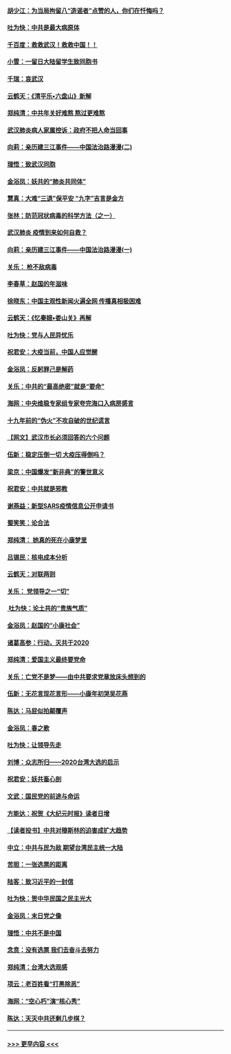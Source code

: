 #### [胡少江：为当局拘留八“造谣者”点赞的人，你们在忏悔吗？](../pages/nsc993/n11836801.md?t=02020955) 
#### [吐为快：中共是最大病原体](../pages/nsc993/n11836748.md?t=02020955) 
#### [千百度：救救武汉！救救中国！！](../pages/nsc993/n11836145.md?t=02020955) 
#### [小雪：一留日大陆留学生致同胞书](../pages/nsc993/n11834624.md?t=02020955) 
#### [千瑞：哀武汉](../pages/nsc993/n11833647.md?t=02020955) 
#### [云鹤天：《清平乐▪六盘山》新解](../pages/nsc993/n11833611.md?t=02020955) 
#### [郑纯清：中共年关好难熬 熬过更难熬](../pages/nsc993/n11833489.md?t=02020955) 
#### [武汉肺炎病人家属控诉：政府不把人命当回事](../pages/nsc993/n11833205.md?t=02020955) 
#### [向莉：亲历建三江事件——中国法治路漫漫(二)](../pages/nsc993/n11829102.md?t=02020955) 
#### [理悟：致武汉同胞](../pages/nsc993/n11831522.md?t=02020955) 
#### [金浴凤：妖共的“肺炎共同体”](../pages/nsc993/n11829448.md?t=02020955) 
#### [慧真：大难“三退”保平安 “九字”吉言是金方](../pages/nsc993/n11829501.md?t=02020955) 
#### [张林：防范冠状病毒的科学方法（之一）](../pages/nsc993/n11828618.md?t=02020955) 
#### [武汉肺炎 疫情到来如何自救？](../pages/nsc993/n11827632.md?t=02020955) 
#### [向莉：亲历建三江事件——中国法治路漫漫(一)](../pages/nsc993/n11827190.md?t=02020955) 
#### [关乐： 枪不敌病毒](../pages/nsc993/n11826746.md?t=02020955) 
#### [李春草：赵国的年滋味](../pages/nsc993/n11826321.md?t=02020955) 
#### [徐晓东：中国主观性新闻火遍全网 传播真相极困难](../pages/nsc993/n11826508.md?t=02020955) 
#### [云鹤天：《忆秦娥▪娄山关》再解](../pages/nsc993/n11824682.md?t=02020955) 
#### [吐为快：党与人民异忧乐](../pages/nsc993/n11824660.md?t=02020955) 
#### [祝君安：大疫当前，中国人应觉醒](../pages/nsc993/n11821946.md?t=02020955) 
#### [金浴凤：反躬罪己是解药](../pages/nsc993/n11820280.md?t=02020955) 
#### [关乐：中共的“最高绝密”就是“要命”](../pages/nsc993/n11816946.md?t=02020955) 
#### [海网：中央维稳专家组专家夸完海口入病房感言](../pages/nsc993/n11815138.md?t=02020955) 
#### [十九年前的“伪火”不攻自破的世纪谎言](../pages/nsc993/n11813238.md?t=02020955) 
#### [【网文】武汉市长必须回答的六个问题](../pages/nsc993/n11813848.md?t=02020955) 
#### [伍新：稳定压倒一切 大疫压得倒吗？](../pages/nsc993/n11812634.md?t=02020955) 
#### [梁京：中国爆发“新非典”的警世意义](../pages/nsc993/n11812554.md?t=02020955) 
#### [祝君安：中共就是邪教](../pages/nsc993/n11812431.md?t=02020955) 
#### [谢燕益：新型SARS疫情信息公开申请书](../pages/nsc993/n11808840.md?t=02020955) 
#### [蜀笑笑：论合法](../pages/nsc993/n11808064.md?t=02020955) 
#### [郑纯清： 她真的死在小康梦里](../pages/nsc993/n11806623.md?t=02020955) 
#### [吕锡民：核电成本分析](../pages/nsc993/n11806284.md?t=02020955) 
#### [云鹤天：对联两则](../pages/nsc993/n11805957.md?t=02020955) 
#### [关乐： 党领导之一“切”](../pages/nsc993/n11804505.md?t=02020955) 
#### [ 吐为快：论土共的“贵族气质”](../pages/nsc993/n11804490.md?t=02020955) 
#### [金浴凤：赵国的“小康社会”](../pages/nsc993/n11804452.md?t=02020955) 
#### [诸葛高参：行动，灭共于2020](../pages/nsc993/n11804120.md?t=02020955) 
#### [郑纯清：爱国主义最终要党命](../pages/nsc993/n11802197.md?t=02020955) 
#### [关乐：亡党不是梦——由中共要求党章放床头想到的](../pages/nsc993/n11802156.md?t=02020955) 
#### [伍新：无花言现花言形——小康年初哭吴花燕](../pages/nsc993/n11800044.md?t=02020955) 
#### [陈达：马屁似拍颠覆声](../pages/nsc993/n11800010.md?t=02020955) 
#### [金浴凤：春之歌](../pages/nsc993/n11797687.md?t=02020955) 
#### [吐为快：让领导先走](../pages/nsc993/n11797512.md?t=02020955) 
#### [刘博：众志所归——2020台湾大选的启示](../pages/nsc993/n11796878.md?t=02020955) 
#### [祝君安：妖共畜心剖](../pages/nsc993/n11794273.md?t=02020955) 
#### [文武：国民党的前途与命运](../pages/nsc993/n11794198.md?t=02020955) 
#### [方能达：祝贺《大纪元时报》读者日增](../pages/nsc993/n11793807.md?t=02020955) 
#### [【读者投书】中共对穆斯林的迫害成扩大趋势](../pages/nsc993/n11791371.md?t=02020955) 
#### [中立：中共与民为敌 期望台湾民主统一大陆](../pages/nsc993/n11790392.md?t=02020955) 
#### [苦胆：一张选票的距离](../pages/nsc993/n11788914.md?t=02020955) 
#### [陆客：致习近平的一封信](../pages/nsc993/n11788867.md?t=02020955) 
#### [吐为快：贺中华民国之民主光大](../pages/nsc993/n11788618.md?t=02020955) 
#### [金浴凤：末日党之像](../pages/nsc993/n11787475.md?t=02020955) 
#### [理悟：中共不是中国](../pages/nsc993/n11787463.md?t=02020955) 
#### [念贲：没有选票  我们去奋斗去努力](../pages/nsc993/n11787398.md?t=02020955) 
#### [郑纯清：台湾大选观感](../pages/nsc993/n11786210.md?t=02020955) 
#### [项云：老百姓看“打黑除恶”](../pages/nsc993/n11785398.md?t=02020955) 
#### [海网：“空心朽”演“核心秀”](../pages/nsc993/n11783874.md?t=02020955) 
#### [陈达：天灭中共还剩几步棋？](../pages/nsc993/n11783719.md?t=02020955) 

----
#### [ >>> 更早内容 <<< ](../indexes/nsc993-earlier.md)
